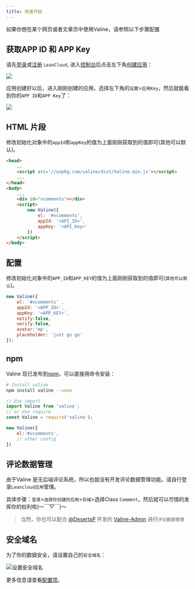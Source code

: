 ```yaml
---
title: 快速开始
---
```


如果你想在某个网页或者文章页中使用Valine，请参照以下步骤配置

## 获取APP ID 和 APP Key

请先[登录](https://leancloud.cn/dashboard/login.html#/signin)或[注册](https://leancloud.cn/dashboard/login.html#/signup) `LeanCloud`, 进入[控制台](https://leancloud.cn/dashboard/applist.html#/apps)后点击左下角[创建应用](https://leancloud.cn/dashboard/applist.html#/newapp)：

![](https://i.loli.net/2019/06/21/5d0c995c86fac81746.jpg)

应用创建好以后，进入刚刚创建的应用，选择左下角的`设置`>`应用Key`，然后就能看到你的`APP ID`和`APP Key`了：

![](https://i.loli.net/2019/06/21/5d0c997a60baa24436.jpg)


## HTML 片段

修改初始化对象中的`appId`和`appKey`的值为上面刚刚获取到的值即可(其他可以默认)。
``` html
<head>
    ..
    <script src='//unpkg.com/valine/dist/Valine.min.js'></script>
    ...
</head>
<body>
    ...
    <div id="vcomments"></div>
    <script>
        new Valine({
            el: '#vcomments',
            appId: '<API_ID>',
            appKey: '<API_Key>'
        })
    </script>
</body>
```

## 配置

修改初始化对象中的`APP_ID`和`APP_KEY`的值为上面刚刚获取到的值即可(`其他可以默认`)。
``` js
new Valine({
    el: '#vcomments' ,
    appId: '<APP_ID>',
    appKey: '<APP_KEY>',
    notify:false, 
    verify:false, 
    avatar:'mp', 
    placeholder: 'just go go' 
});
```


## npm

Valine 现已发布到[npm](https://www.npmjs.com/package/valine)，可以直接用命令安装：
``` bash
# Install valine
npm install valine --save
```

```js
// Use import
import Valine from 'valine';
// or Use require
const Valine = require('valine');

new Valine({
    el:'#vcomments',
    // other config
})
```

## 评论数据管理

由于Valine 是无后端评论系统，所以也就没有开发评论数据管理功能。请自行登录`Leancloud应用`管理。  

具体步骤：`登录`>`选择你创建的应用`>`存储`>选择Class `Comment`，然后就可以尽情的发挥你的权利啦(～￣▽￣)～

> 当然，你也可以配合 [@DesertsP](https://github.com/DesertsP) 开发的 [Valine-Admin](https://github.com/DesertsP/Valine-Admin) 进行`评论数据管理`

## 安全域名

为了你的数据安全，请设置自己的`安全域名`：

![设置安全域名](https://i.loli.net/2019/06/21/5d0c995bddd4f99219.jpg)


更多信息请查看[配置项](/configuration.html)。
